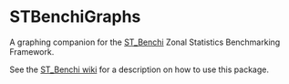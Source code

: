 # STBenchiGraphs

A graphing companion for the [ST_Benchi](https://github.com/polydbms/st_benchi) Zonal Statistics Benchmarking Framework.

See the [ST_Benchi wiki]() for a description on how to use this package.
